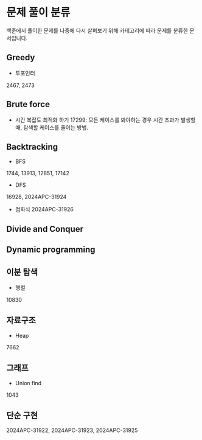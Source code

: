 # 문제 풀이 분류

백준에서 풀이한 문제를 나중에 다시 살펴보기 위해 
카테고리에 따라 문제를 분류한 문서입니다. 

## Greedy

* 투포인터

2467, 2473


## Brute force 

* 시간 복잡도 최적화 하기 
17299: 모든 케이스를 봐야하는 경우 시간 초과가 발생할 때, 탐색할 케이스를 줄이는 방법. 

## Backtracking

* BFS

1744, 13913, 12851, 17142

* DFS 

16928, 2024APC-31924

* 점화식
2024APC-31926

## Divide and Conquer 

## Dynamic programming

## 이분 탐색
* 행렬

10830

## 자료구조 

* Heap 

7662

## 그래프 

* Union find 

1043


## 단순 구현 
2024APC-31922, 2024APC-31923, 2024APC-31925  
